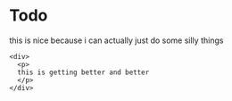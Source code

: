 # Todo

this is nice because i can actually just do some silly things

```
<div>
  <p>
  this is getting better and better 
  </p>
</div>

```
